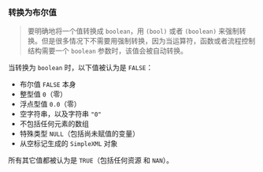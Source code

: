### 转换为布尔值
>要明确地将一个值转换成 `boolean`，用 `(bool)` 或者 `(boolean)` 来强制转换。但是很多情况下不需要用强制转换，因为当运算符，函数或者流程控制结构需要一个 `boolean` 参数时，该值会被自动转换。

当转换为 `boolean` 时，以下值被认为是 `FALSE`： 
- 布尔值 `FALSE` 本身  
- 整型值 `0`（零）  
- 浮点型值 `0.0`（零）  
- 空字符串，以及字符串 `"0"`  
- 不包括任何元素的数组  
- 特殊类型 `NULL`（包括尚未赋值的变量）  
- 从空标记生成的 `SimpleXML` 对象  

所有其它值都被认为是 `TRUE`（包括任何资源 和 `NAN`）。
